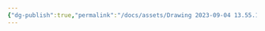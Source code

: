 ```yaml
---
{"dg-publish":true,"permalink":"/docs/assets/Drawing 2023-09-04 13.55.19.excalidraw/","tags":["excalidraw"]}
---
```

<style> .container {font-family: sans-serif; text-align: center;} .button-wrapper button {z-index: 1;height: 40px; width: 100px; margin: 10px;padding: 5px;} .excalidraw .App-menu_top .buttonList { display: flex;} .excalidraw-wrapper { height: 800px; margin: 50px; position: relative;} :root[dir="ltr"] .excalidraw .layer-ui__wrapper .zen-mode-transition.App-menu_bottom--transition-left {transform: none;} </style><script src="https://cdn.jsdelivr.net/npm/react@17/umd/react.production.min.js"></script><script src="https://cdn.jsdelivr.net/npm/react-dom@17/umd/react-dom.production.min.js"></script><script type="text/javascript" src="https://cdn.jsdelivr.net/npm/@excalidraw/excalidraw@0/dist/excalidraw.production.min.js"></script><div id="Drawing_2023-09-04_1355.19.excalidraw.md"></div><script>(function(){const InitialData={"type":"excalidraw","version":2,"source":"https://github.com/zsviczian/obsidian-excalidraw-plugin/releases/tag/2.7.4","elements":[{"type":"ellipse","version":319,"versionNonce":1665162612,"isDeleted":false,"id":"_01IH3jUYUdOr6RLqGcQQ","fillStyle":"hachure","strokeWidth":1,"strokeStyle":"solid","roughness":1,"opacity":100,"angle":0,"x":-277.53438317791597,"y":-195.52176381428555,"strokeColor":"#1e1e1e","backgroundColor":"#1e1e1e","width":42.371558219576436,"height":42.371558219576436,"seed":272385345,"groupIds":[],"frameId":null,"roundness":{"type":2},"boundElements":[],"updated":1736753021129,"link":null,"locked":false,"index":"a0"},{"type":"ellipse","version":334,"versionNonce":898982860,"isDeleted":false,"id":"uN_U_V28bhj-937zVkljQ","fillStyle":"hachure","strokeWidth":1,"strokeStyle":"solid","roughness":1,"opacity":100,"angle":0,"x":-226.1632354567052,"y":-139.1245179446243,"strokeColor":"#1e1e1e","backgroundColor":"#343a40","width":42.371558219576436,"height":42.371558219576436,"seed":16208623,"groupIds":[],"frameId":null,"roundness":{"type":2},"boundElements":[],"updated":1736753021129,"link":null,"locked":false,"index":"a1"},{"type":"ellipse","version":577,"versionNonce":599559924,"isDeleted":false,"id":"FSKD0J21LA8EyiSzJDFY2","fillStyle":"hachure","strokeWidth":1,"strokeStyle":"solid","roughness":1,"opacity":100,"angle":0,"x":-347.6221269122786,"y":-131.1731133598649,"strokeColor":"#1e1e1e","backgroundColor":"#e03131","width":42.371558219576436,"height":42.371558219576436,"seed":1441936193,"groupIds":[],"frameId":null,"roundness":{"type":2},"boundElements":[],"updated":1736753021129,"link":null,"locked":false,"index":"a2"},{"type":"ellipse","version":436,"versionNonce":1867450956,"isDeleted":false,"id":"WNKh1yI3VxAaVuyTIzbBF","fillStyle":"hachure","strokeWidth":1,"strokeStyle":"solid","roughness":1,"opacity":100,"angle":0,"x":-395.2775305887458,"y":-62.26224678716683,"strokeColor":"#1e1e1e","backgroundColor":"#e03131","width":42.371558219576436,"height":42.371558219576436,"seed":1335738479,"groupIds":[],"frameId":null,"roundness":{"type":2},"boundElements":[],"updated":1736753021129,"link":null,"locked":false,"index":"a3"},{"type":"text","version":554,"versionNonce":951488628,"isDeleted":false,"id":"A9o09GCM","fillStyle":"hachure","strokeWidth":1,"strokeStyle":"solid","roughness":1,"opacity":100,"angle":0,"x":-436.96380518987024,"y":-148.68219354774877,"strokeColor":"#1e1e1e","backgroundColor":"#e03131","width":102.70911574363708,"height":25.11179634181734,"seed":577182959,"groupIds":[],"frameId":null,"roundness":null,"boundElements":[],"updated":1736753021129,"link":null,"locked":false,"fontSize":20.089437073453873,"fontFamily":1,"text":"pu (old_u)","rawText":"pu (old_u)","textAlign":"left","verticalAlign":"top","containerId":null,"originalText":"pu (old_u)","lineHeight":1.25,"baseline":17,"autoResize":true,"index":"a4"},{"type":"text","version":396,"versionNonce":1074782412,"isDeleted":false,"id":"YfMVL6dG","fillStyle":"hachure","strokeWidth":1,"strokeStyle":"solid","roughness":1,"opacity":100,"angle":0,"x":-490.56980924924403,"y":-88.17702120446695,"strokeColor":"#1e1e1e","backgroundColor":"#e03131","width":103.01031577587128,"height":25.11179634181734,"seed":59057249,"groupIds":[],"frameId":null,"roundness":null,"boundElements":[],"updated":1736753021129,"link":null,"locked":false,"fontSize":20.089437073453873,"fontFamily":1,"text":"u (old_pu)","rawText":"u (old_pu)","textAlign":"left","verticalAlign":"top","containerId":null,"originalText":"u (old_pu)","lineHeight":1.25,"baseline":17,"autoResize":true,"index":"a5"},{"type":"text","version":273,"versionNonce":1911841268,"isDeleted":false,"id":"zZicw07k","fillStyle":"hachure","strokeWidth":1,"strokeStyle":"solid","roughness":1,"opacity":100,"angle":0,"x":-264.9358131966094,"y":-223.71658115737188,"strokeColor":"#1e1e1e","backgroundColor":"#e03131","width":21.465499877929688,"height":25.11179634181734,"seed":499165967,"groupIds":[],"frameId":null,"roundness":null,"boundElements":[],"updated":1736753021129,"link":null,"locked":false,"fontSize":20.089437073453873,"fontFamily":1,"text":"gu","rawText":"gu","textAlign":"left","verticalAlign":"top","containerId":null,"originalText":"gu","lineHeight":1.25,"baseline":17,"autoResize":true,"index":"a6"},{"type":"text","version":491,"versionNonce":527558476,"isDeleted":false,"id":"hTFybsdH","fillStyle":"hachure","strokeWidth":1,"strokeStyle":"solid","roughness":1,"opacity":100,"angle":0,"x":-187.7286709134038,"y":-166.08509583618442,"strokeColor":"#1e1e1e","backgroundColor":"#e03131","width":48.33252799510956,"height":25.11179634181734,"seed":122246497,"groupIds":[],"frameId":null,"roundness":null,"boundElements":[],"updated":1736753021129,"link":null,"locked":false,"fontSize":20.089437073453873,"fontFamily":1,"text":"uncle","rawText":"uncle","textAlign":"left","verticalAlign":"top","containerId":null,"originalText":"uncle","lineHeight":1.25,"baseline":17,"autoResize":true,"index":"a7"},{"type":"line","version":180,"versionNonce":914097012,"isDeleted":false,"id":"lDeKY4kfLKHxz1bRylOCZ","fillStyle":"hachure","strokeWidth":1,"strokeStyle":"solid","roughness":1,"opacity":100,"angle":0,"x":-239.70177605166293,"y":-163.13940965002124,"strokeColor":"#1e1e1e","backgroundColor":"#e03131","width":22.02425929208525,"height":23.48608954592874,"seed":261191297,"groupIds":[],"frameId":null,"roundness":{"type":2},"boundElements":[],"updated":1736753021129,"link":null,"locked":false,"startBinding":null,"endBinding":null,"lastCommittedPoint":null,"startArrowhead":null,"endArrowhead":null,"points":[[0,0],[22.02425929208525,23.48608954592874]],"index":"a8"},{"type":"line","version":186,"versionNonce":30350796,"isDeleted":false,"id":"-Ek4Tlbho8UOwrmU2UMhh","fillStyle":"hachure","strokeWidth":1,"strokeStyle":"solid","roughness":1,"opacity":100,"angle":0,"x":-278.35996669246776,"y":-163.54201991998391,"strokeColor":"#1e1e1e","backgroundColor":"#e03131","width":27.708010305896778,"height":30.581551444664235,"seed":915191151,"groupIds":[],"frameId":null,"roundness":{"type":2},"boundElements":[],"updated":1736753021129,"link":null,"locked":false,"startBinding":null,"endBinding":null,"lastCommittedPoint":null,"startArrowhead":null,"endArrowhead":null,"points":[[0,0],[-27.708010305896778,30.581551444664235]],"index":"a9"},{"type":"line","version":807,"versionNonce":479425780,"isDeleted":false,"id":"mrjRI8AvgAWdr9umOGqql","fillStyle":"hachure","strokeWidth":1,"strokeStyle":"solid","roughness":1,"opacity":100,"angle":0,"x":-343.92639182120445,"y":-91.54203923486247,"strokeColor":"#1e1e1e","backgroundColor":"#e03131","width":21.53540285895892,"height":27.41867004275667,"seed":382359361,"groupIds":[],"frameId":null,"roundness":{"type":2},"boundElements":[],"updated":1736753021129,"link":null,"locked":false,"startBinding":null,"endBinding":null,"lastCommittedPoint":null,"startArrowhead":null,"endArrowhead":null,"points":[[0,0],[-21.53540285895892,27.41867004275667]],"index":"aA"},{"type":"text","version":39,"versionNonce":1078035532,"isDeleted":false,"id":"PxZAcKnF","fillStyle":"hachure","strokeWidth":1,"strokeStyle":"solid","roughness":1,"opacity":100,"angle":0,"x":-404.5973414573063,"y":-7.167900846426377,"strokeColor":"#1e1e1e","backgroundColor":"#e03131","width":232.60655945539474,"height":25.11179634181734,"seed":1473139585,"groupIds":[],"frameId":null,"roundness":null,"boundElements":[],"updated":1736753021129,"link":null,"locked":false,"fontSize":20.089437073453873,"fontFamily":1,"text":"same as LLb imbalance!","rawText":"same as LLb imbalance!","textAlign":"left","verticalAlign":"top","containerId":null,"originalText":"same as LLb imbalance!","lineHeight":1.25,"baseline":17,"autoResize":true,"index":"aB"}],"appState":{"theme":"light","viewBackgroundColor":"#ffffff","currentItemStrokeColor":"#1e1e1e","currentItemBackgroundColor":"#e03131","currentItemFillStyle":"hachure","currentItemStrokeWidth":1,"currentItemStrokeStyle":"solid","currentItemRoughness":1,"currentItemOpacity":100,"currentItemFontFamily":1,"currentItemFontSize":20,"currentItemTextAlign":"left","currentItemStartArrowhead":null,"currentItemEndArrowhead":"arrow","currentItemArrowType":"round","scrollX":761.2329760837691,"scrollY":391.13634283099043,"zoom":{"value":2},"currentItemRoundness":"round","gridSize":null,"gridStep":5,"gridModeEnabled":false,"gridColor":{"Bold":"rgba(217, 217, 217, 0.5)","Regular":"rgba(230, 230, 230, 0.5)"},"currentStrokeOptions":null,"frameRendering":{"enabled":true,"clip":true,"name":true,"outline":true},"objectsSnapModeEnabled":false,"activeTool":{"type":"selection","customType":null,"locked":false,"lastActiveTool":null}},"files":{}};InitialData.scrollToContent=true;App=()=>{const e=React.useRef(null),t=React.useRef(null),[n,i]=React.useState({width:void 0,height:void 0});return React.useEffect(()=>{i({width:t.current.getBoundingClientRect().width,height:t.current.getBoundingClientRect().height});const e=()=>{i({width:t.current.getBoundingClientRect().width,height:t.current.getBoundingClientRect().height})};return window.addEventListener("resize",e),()=>window.removeEventListener("resize",e)},[t]),React.createElement(React.Fragment,null,React.createElement("div",{className:"excalidraw-wrapper",ref:t},React.createElement(ExcalidrawLib.Excalidraw,{ref:e,width:n.width,height:n.height,initialData:InitialData,viewModeEnabled:!0,zenModeEnabled:!0,gridModeEnabled:!1})))},excalidrawWrapper=document.getElementById("Drawing_2023-09-04_1355.19.excalidraw.md");ReactDOM.render(React.createElement(App),excalidrawWrapper);})();</script>
